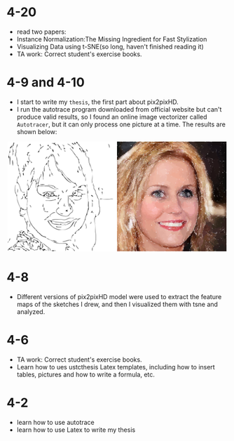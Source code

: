 # 4-20
* read two papers:
 * Instance Normalization:The Missing Ingredient for Fast Stylization
 * Visualizing Data using t-SNE(so long, haven't finished reading it)
* TA work: Correct student's exercise books.
# 4-9 and 4-10
* I start to write my `thesis`, the first part about pix2pixHD.
* I run the autotrace program downloaded from official website but can't produce valid results, so I found an online image vectorizer called `Autotracer`, but it can only process one picture at a time. The results are shown below:
<div align=center><tr><td><img src="https://github.com/Chungjade/test/blob/master/figures/000009%20(1).svg" width="250" height="250" alt="sketch"/></td><th></th><td><img src="https://github.com/Chungjade/test/blob/master/figures/2020-03-31-21-14-05.svg" width="250" height="250" alt="sketch"/></td></tr></div>

# 4-8
* Different versions of pix2pixHD model were used to extract the feature maps of the sketches I drew, and then I visualized them with tsne and analyzed.
# 4-6
* TA work: Correct student's exercise books. 
* Learn how to ues ustcthesis Latex templates, including how to insert tables, pictures and how to write a formula, etc.
# 4-2
* learn how to use autotrace
* learn how to use Latex to write my thesis
